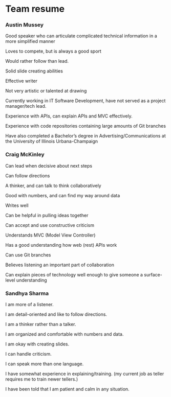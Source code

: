 # Team resume

### Austin Mussey

Good speaker who can articulate complicated technical information in a more simplified manner

Loves to compete, but is always a good sport

Would rather follow than lead.

Solid slide creating abilities

Effective writer

Not very artistic or talented at drawing

Currently working in IT Software Development, have not served as a project manager/tech lead.

Experience with APIs, can explain APIs and MVC effectively.

Experience with code repositories containing large amounts of Git branches

Have also completed a Bachelor’s degree in Advertising/Communications at the University of Illinois Urbana-Champaign

### Craig McKinley

Can lead when decisive about next steps

Can follow directions

A thinker, and can talk to think collaboratively

Good with numbers, and can find my way around data

Writes well

Can be helpful in pulling ideas together

Can accept and use constructive criticism

Understands MVC (Model View Controller)

Has a good understanding how web (rest) APIs work

Can use Git branches

Believes listening an important part of collaboration

Can explain pieces of technology well enough to give someone a surface-level understanding

### Sandhya Sharma

I am more of a listener.

I am detail-oriented and like to follow directions.  

I am a thinker rather than a talker.

I am organized and comfortable with numbers and data.

I am okay with creating slides.

I can handle criticism.

I can speak more than one language.

I have somewhat experience in explaining/training. (my current job as teller requires me to train newer tellers.)

I have been told that I am patient and calm in any situation.

